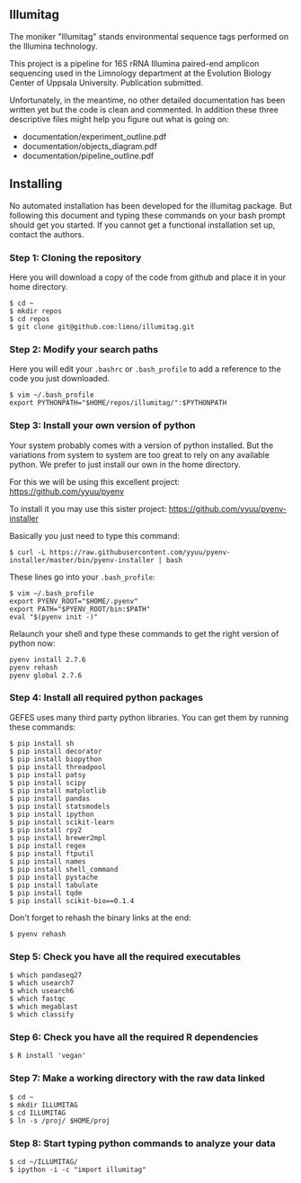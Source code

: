 ## Illumitag

The moniker "Illumitag" stands environmental sequence tags performed on the Illumina technology.

This project is a pipeline for 16S rRNA Illumina paired-end amplicon sequencing used in the Limnology department at the Evolution Biology Center of Uppsala University. Publication submitted.

Unfortunately, in the meantime, no other detailed documentation has been written yet but the code is clean and commented. In addition these three descriptive files might help you figure out what is going on:

* documentation/experiment_outline.pdf
* documentation/objects_diagram.pdf
* documentation/pipeline_outline.pdf

## Installing
No automated installation has been developed for the illumitag package.
But following this document and typing these commands on your bash prompt should get you started.
If you cannot get a functional installation set up, contact the authors.

### Step 1: Cloning the repository
Here you will download a copy of the code from github and place it in your home directory.

    $ cd ~
    $ mkdir repos
    $ cd repos
    $ git clone git@github.com:limno/illumitag.git

### Step 2: Modify your search paths
Here you will edit your ``.bashrc`` or ``.bash_profile`` to add a reference to the code you just downloaded.

    $ vim ~/.bash_profile
    export PYTHONPATH="$HOME/repos/illumitag/":$PYTHONPATH

### Step 3: Install your own version of python
Your system probably comes with a version of python installed. But the variations from system to system are too great to rely on any available python. We prefer to just install our own in the home directory.

For this we will be using this excellent project: https://github.com/yyuu/pyenv

To install it you may use this sister project: https://github.com/yyuu/pyenv-installer

Basically you just need to type this command:

    $ curl -L https://raw.githubusercontent.com/yyuu/pyenv-installer/master/bin/pyenv-installer | bash

These lines go into your ``.bash_profile``:

    $ vim ~/.bash_profile
    export PYENV_ROOT="$HOME/.pyenv"
    export PATH="$PYENV_ROOT/bin:$PATH"
    eval "$(pyenv init -)"

Relaunch your shell and type these commands to get the right version of python now:

    pyenv install 2.7.6
    pyenv rehash
    pyenv global 2.7.6

### Step 4: Install all required python packages
GEFES uses many third party python libraries. You can get them by running these commands:

    $ pip install sh
    $ pip install decorator
    $ pip install biopython
    $ pip install threadpool
    $ pip install patsy
    $ pip install scipy
    $ pip install matplotlib
    $ pip install pandas
    $ pip install statsmodels
    $ pip install ipython
    $ pip install scikit-learn
    $ pip install rpy2
    $ pip install brewer2mpl
    $ pip install regex
    $ pip install ftputil
    $ pip install names
    $ pip install shell_command
    $ pip install pystache
    $ pip install tabulate
    $ pip install tqdm
    $ pip install scikit-bio==0.1.4

Don't forget to rehash the binary links at the end:

    $ pyenv rehash

### Step 5: Check you have all the required executables

    $ which pandaseq27
    $ which usearch7
    $ which usearch6
    $ which fastqc
    $ which megablast
    $ which classify

### Step 6: Check you have all the required R dependencies

    $ R install 'vegan'

### Step 7: Make a working directory with the raw data linked

    $ cd ~
    $ mkdir ILLUMITAG
    $ cd ILLUMITAG
    $ ln -s /proj/ $HOME/proj

### Step 8: Start typing python commands to analyze your data

    $ cd ~/ILLUMITAG/
    $ ipython -i -c "import illumitag"